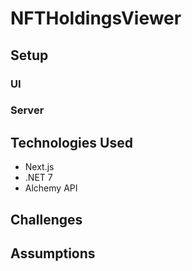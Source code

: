 # NFTHoldingsViewer

## Setup

### UI

### Server

## Technologies Used

- Next.js
- .NET 7
- Alchemy API

## Challenges

## Assumptions

